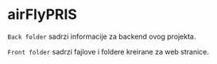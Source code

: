 # airFlyPRIS

`Back folder` sadrzi informacije za backend ovog projekta. 

`Front folder` sadrzi fajlove i foldere kreirane za web stranice.
